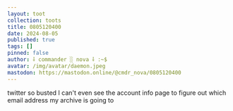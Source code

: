 ```yaml
---
layout: toot
collection: toots
title: 0805120400
date: 2024-08-05
published: true
tags: []
pinned: false
author: ⸸ commander ░ nova ⸸ :~$
avatar: /img/avatar/daemon.jpeg
mastodon: https://mastodon.online/@cmdr_nova/0805120400
---
```


twitter so busted I can't even see the account info page to figure out which email address my archive is going to
